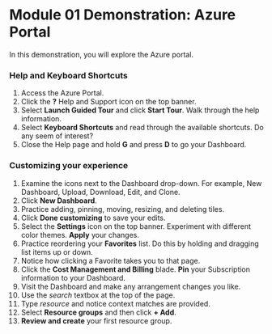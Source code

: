 # Module 01 Demonstration: Azure Portal

In this demonstration, you will explore the Azure portal.

### Help and Keyboard Shortcuts 
  
1. Access the Azure Portal. 
2. Click the **?** Help and Support icon on the top banner. 
3. Select **Launch Guided Tour** and click **Start Tour**. Walk through the help information. 
4. Select **Keyboard Shortcuts** and read through the available shortcuts. Do any seem of interest? 
5. Close the Help page and hold **G** and press **D** to go your Dashboard. 

### Customizing your experience 
  
1. Examine the icons next to the Dashboard drop-down. For example, New Dashboard, Upload, Download, Edit, and Clone. 
2. Click **New Dashboard**. 
3. Practice adding, pinning, moving, resizing, and deleting tiles. 
4. Click **Done customizing** to save your edits. 
5. Select the **Settings** icon on the top banner. Experiment with different color themes. **Apply** your changes. 
6. Practice reordering your **Favorites** list. Do this by holding and dragging list items up or down. 
7. Notice how clicking a Favorite takes you to that page. 
8. Click the **Cost Management and Billing** blade. **Pin** your Subscription information to your Dashboard. 
9. Visit the Dashboard and make any arrangement changes you like. 
10. Use the *search* textbox at the top of the page. 
11. Type *resource* and notice context matches are provided. 
12. Select **Resource groups** and then click **+ Add**. 
13. **Review and create** your first resource group. 
